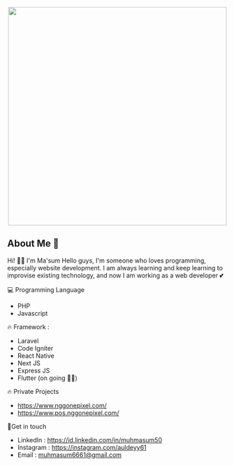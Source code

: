 <p align="center"><a href="instagram.com/auldeyy61" target="_blank"><img src="https://www.nggonepixel.com/assets/images/space-discovery.png" width="500"></a></p>

## About Me 👋
Hi! 👋️👋 I'm Ma'sum Hello guys, I'm someone who loves programming, especially website development. I am always learning and keep learning to improvise existing technology, and now I am working as a web developer 💕


💻️ Programming Language
- PHP
- Javascript

🔥️ Framework :
- Laravel
- Code Igniter
- React Native
- Next JS
- Express JS
- Flutter (on going 🌱🌱)

🔥️ Private Projects 
- https://www.nggonepixel.com/
- https://www.pos.nggonepixel.com/


👨‍Get in touch

- LinkedIn : https://id.linkedin.com/in/muhmasum50
- Instagram : https://instagram.com/auldeyy61
- Email : muhmasum6661@gmail.com

